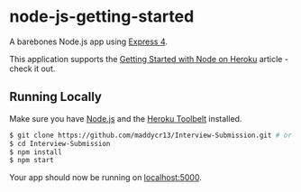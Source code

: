 # node-js-getting-started

A barebones Node.js app using [Express 4](http://expressjs.com/).

This application supports the [Getting Started with Node on Heroku](https://devcenter.heroku.com/articles/getting-started-with-nodejs) article - check it out.

## Running Locally

Make sure you have [Node.js](http://nodejs.org/) and the [Heroku Toolbelt](https://toolbelt.heroku.com/) installed.

```sh
$ git clone https://github.com/maddycr13/Interview-Submission.git # or clone your own fork
$ cd Interview-Submission
$ npm install
$ npm start
```

Your app should now be running on [localhost:5000](http://localhost:5000/).
